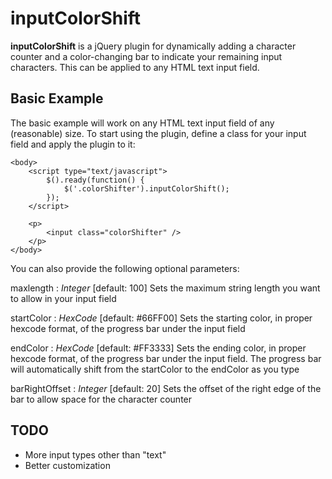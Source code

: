 inputColorShift
====

**inputColorShift** is a jQuery plugin for dynamically adding a character counter and a color-changing bar to indicate your remaining input characters.  This can be applied to 
any HTML text input field.

Basic Example
-------------

The basic example will work on any HTML text input field of any (reasonable) size.  To start using the plugin, define a class for your input field and apply the plugin to it:
    
```
<body>
    <script type="text/javascript">
        $().ready(function() {
            $('.colorShifter').inputColorShift();
        });
    </script>

    <p>
        <input class="colorShifter" />
    </p>
</body>
```

You can also provide the following optional parameters:

maxlength
: _Integer_ [default: 100] Sets the maximum string length you want to allow in your input field

startColor
: _HexCode_ [default: #66FF00] Sets the starting color, in proper hexcode format, of the progress bar under the input field

endColor
: _HexCode_ [default: #FF3333] Sets the ending color, in proper hexcode format, of the progress bar under the input field.  The progress bar will automatically shift from the startColor to the endColor as you type

barRightOffset
: _Integer_ [default: 20] Sets the offset of the right edge of the bar to allow space for the character counter


TODO
----

* More input types other than "text"
* Better customization

